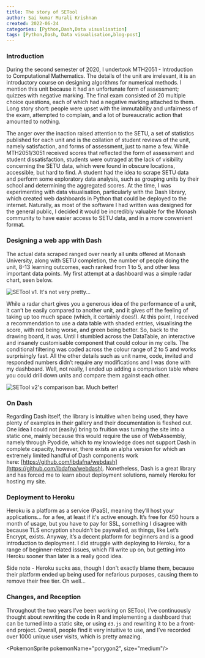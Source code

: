 ```yaml
---
title: The story of SETool
author: Sai kumar Murali Krishnan
created: 2022-06-24 
categories: [Python,Dash,Data visualisation]
tags: [Python,Dash, Data visualisation,blog-post]
---
```


<script>
import PokemonSprite from '$lib/components/pkmn/pokemon.svelte'
import Sprite from '$lib/components/pkmn/sprite.svelte'
import Framed from '$lib/components/pkmn/frame.svelte'
</script>


### Introduction

During the second semester of 2020, I undertook MTH2051 - Introduction to Computational Mathematics. The details of the unit are irrelevant, it is an introductory course on designing algorithms for numerical methods. I mention this unit because it had an unfortunate form of assessment; quizzes with negative marking. The final exam consisted of 20 multiple choice questions, each of which had a negative marking attached to them. Long story short: people were upset with the immutability and unfairness of the exam, attempted to complain, and a lot of bureaucratic action that amounted to nothing.

The anger over the inaction raised attention to the SETU, a set of statistics published for each unit and is the collation of student reviews of the unit, namely satisfaction, and forms of assessment, just to name a few. While MTH2051/3051 received scores that reflected the form of assessment and student dissatisfaction, students were outraged at the lack of visibility concerning the SETU data, which were found in obscure locations, accessible, but hard to find. A student had the idea to scrape SETU data and perform some exploratory data analysis, such as grouping units by their school and determining the aggregated scores. At the time, I was experimenting with data visualisation, particularly with the Dash library, which created web dashboards in Python that could be deployed to the internet. Naturally, as most of the software I had written was designed for the general public, I decided it would be incredibly valuable for the Monash community to have easier access to SETU data, and in a more convenient format.

### Designing a web app with Dash

The actual data scraped ranged over nearly all units offered at Monash University, along with SETU completion, the number of people doing the unit, 8-13 learning outcomes, each ranked from 1 to 5, and other less important data points. My first attempt at a dashboard was a simple radar chart, seen below.

![SETool v1. It's not very pretty...](/assets/setool_v1.png)

While a radar chart gives you a generous idea of the performance of a unit, it can’t be easily compared to another unit, and it gives off the feeling of taking up too much space (which, it certainly does!). At this point, I received a recommendation to use a data table with shaded entries, visualising the score, with red being worse, and green being better. So, back to the drawing board, it was. Until I stumbled across the DataTable, an interactive and insanely customisable component that could colour in my cells. The conditional filtering was coded across the colour range of 2 to 5 and works surprisingly fast. All the other details such as unit name, code, invited and responded numbers didn’t require any modifications and I was done with my dashboard. Well, not really, I ended up adding a comparison table where you could drill down units and compare them against each other.

![SETool v2's comparison bar. Much better!](/assets/setool_v2.png)

### On Dash

Regarding Dash itself, the library is intuitive when being used, they have plenty of examples in their gallery and their documentation is fleshed out. One idea I could not (easily) bring to fruition was turning the site into a static one, mainly because this would require the use of WebAssembly, namely through Pyodide, which to my knowledge does not support Dash in complete capacity, however, there exists an alpha version for which an extremely limited handful of Dash components work here: [https://github.com/ibdafna/webdash](https://github.com/ibdafna/webdash). Nonetheless, Dash is a great library and has forced me to learn about deployment solutions, namely Heroku for hosting my site.

### Deployment to Heroku

Heroku is a platform as a service (PaaS), meaning they’ll host your applications… for a fee, at least if it's active enough. It’s free for 450 hours a month of usage, but you have to pay for SSL, something I disagree with because TLS encryption shouldn’t be paywalled, as things, like Let’s Encrypt, exists. Anyway, it’s a decent platform for beginners and is a good introduction to deployment. I did struggle with deploying to Heroku, for a range of beginner-related issues, which I’ll write up on, but getting into Heroku sooner than later is a really good idea.

<Framed>
Side note - Heroku sucks ass, though I don't exactly blame them, because their platform ended up being used for nefarious purposes, causing them to remove their free tier. Oh well...
</Framed>

### Changes, and Reception

Throughout the two years I’ve been working on SETool, I’ve continuously thought about rewriting the code in R and implementing a dashboard that can be turned into a static site, or using `d3.js` and rewriting it to be a front-end project. Overall, people find it very intuitive to use, and I’ve recorded over 1000 unique user visits, which is pretty amazing.

<PokemonSprite pokemonName="porygon2", size="medium"/>